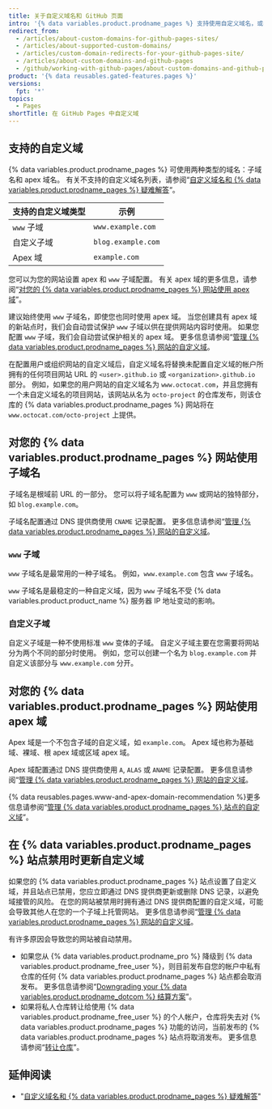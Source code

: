 ```yaml
---
title: 关于自定义域名和 GitHub 页面
intro: '{% data variables.product.prodname_pages %} 支持使用自定义域名，或者将网站的 URL 根目录从默认值（如 `octocat.github.io`）更改为您拥有的任何域名。'
redirect_from:
  - /articles/about-custom-domains-for-github-pages-sites/
  - /articles/about-supported-custom-domains/
  - /articles/custom-domain-redirects-for-your-github-pages-site/
  - /articles/about-custom-domains-and-github-pages
  - /github/working-with-github-pages/about-custom-domains-and-github-pages
product: '{% data reusables.gated-features.pages %}'
versions:
  fpt: '*'
topics:
  - Pages
shortTitle: 在 GitHub Pages 中自定义域
---
```


## 支持的自定义域

{% data variables.product.prodname_pages %} 可使用两种类型的域名：子域名和 apex 域名。 有关不支持的自定义域名列表，请参阅“[自定义域名和 {% data variables.product.prodname_pages %} 疑难解答](/articles/troubleshooting-custom-domains-and-github-pages/#custom-domain-names-that-are-unsupported)“。

| 支持的自定义域类型 | 示例                 |
| --------- | ------------------ |
| `www` 子域  | `www.example.com`  |
| 自定义子域     | `blog.example.com` |
| Apex 域    | `example.com`      |

您可以为您的网站设置 apex 和 `www` 子域配置。 有关 apex 域的更多信息，请参阅“[对您的 {% data variables.product.prodname_pages %} 网站使用 apex 域](#using-an-apex-domain-for-your-github-pages-site)”。

建议始终使用 `www` 子域名，即使您也同时使用 apex 域。 当您创建具有 apex 域的新站点时，我们会自动尝试保护 `www` 子域以供在提供网站内容时使用。 如果您配置 `www` 子域，我们会自动尝试保护相关的 apex 域。 更多信息请参阅“[管理 {% data variables.product.prodname_pages %} 网站的自定义域](/articles/managing-a-custom-domain-for-your-github-pages-site)。

在配置用户或组织网站的自定义域后，自定义域名将替换未配置自定义域的帐户所拥有的任何项目网站 URL 的 `<user>.github.io` 或 `<organization>.github.io` 部分。 例如，如果您的用户网站的自定义域名为 `www.octocat.com`，并且您拥有一个未自定义域名的项目网站，该网站从名为 `octo-project` 的仓库发布，则该仓库的 {% data variables.product.prodname_pages %} 网站将在 `www.octocat.com/octo-project` 上提供。

## 对您的 {% data variables.product.prodname_pages %} 网站使用子域名

子域名是根域前 URL 的一部分。 您可以将子域名配置为 `www` 或网站的独特部分，如 `blog.example.com`。

子域名配置通过 DNS 提供商使用 `CNAME` 记录配置。 更多信息请参阅“[管理 {% data variables.product.prodname_pages %} 网站的自定义域](/articles/managing-a-custom-domain-for-your-github-pages-site#configuring-a-subdomain)。

### `www` 子域

`www` 子域名是最常用的一种子域名。 例如，`www.example.com` 包含 `www` 子域名。

`www` 子域名是最稳定的一种自定义域，因为 `www` 子域名不受 {% data variables.product.product_name %} 服务器 IP 地址变动的影响。

### 自定义子域

自定义子域是一种不使用标准 `www` 变体的子域。 自定义子域主要在您需要将网站分为两个不同的部分时使用。 例如，您可以创建一个名为 `blog.example.com` 并自定义该部分与 `www.example.com` 分开。

## 对您的 {% data variables.product.prodname_pages %} 网站使用 apex 域

Apex 域是一个不包含子域的自定义域，如 `example.com`。 Apex 域也称为基础域、裸域、根 apex 域或区域 apex 域。

Apex 域配置通过 DNS 提供商使用 `A`, `ALAS` 或 `ANAME` 记录配置。 更多信息请参阅“[管理 {% data variables.product.prodname_pages %} 网站的自定义域](/articles/managing-a-custom-domain-for-your-github-pages-site#configuring-an-apex-domain)。

{% data reusables.pages.www-and-apex-domain-recommendation %}更多信息请参阅“[管理 {% data variables.product.prodname_pages %} 站点的自定义域](/github/working-with-github-pages/managing-a-custom-domain-for-your-github-pages-site/#configuring-a-subdomain)”。

## 在 {% data variables.product.prodname_pages %} 站点禁用时更新自定义域

如果您的 {% data variables.product.prodname_pages %} 站点设置了自定义域，并且站点已禁用，您应立即通过 DNS 提供商更新或删除 DNS 记录，以避免域接管的风险。 在您的网站被禁用时拥有通过 DNS 提供商配置的自定义域，可能会导致其他人在您的一个子域上托管网站。 更多信息请参阅“[管理 {% data variables.product.prodname_pages %} 网站的自定义域](/articles/managing-a-custom-domain-for-your-github-pages-site)。

有许多原因会导致您的网站被自动禁用。

- 如果您从 {% data variables.product.prodname_pro %} 降级到 {% data variables.product.prodname_free_user %}，则目前发布自您的帐户中私有仓库的任何 {% data variables.product.prodname_pages %} 站点都会取消发布。 更多信息请参阅“[Downgrading your {% data variables.product.prodname_dotcom %} 结算方案](/articles/downgrading-your-github-billing-plan)”。
- 如果将私人仓库转让给使用 {% data variables.product.prodname_free_user %} 的个人帐户，仓库将失去对 {% data variables.product.prodname_pages %} 功能的访问，当前发布的 {% data variables.product.prodname_pages %} 站点将取消发布。 更多信息请参阅“[转让仓库](/articles/transferring-a-repository)”。

## 延伸阅读

- "[自定义域名和 {% data variables.product.prodname_pages %} 疑难解答](/articles/troubleshooting-custom-domains-and-github-pages)"
